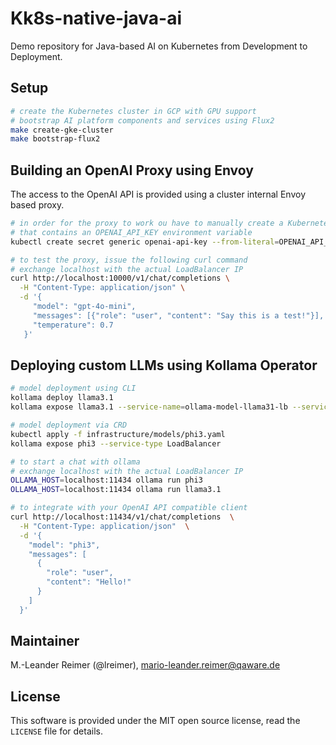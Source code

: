 # Kk8s-native-java-ai

Demo repository for Java-based AI on Kubernetes from Development to Deployment.

## Setup

```bash
# create the Kubernetes cluster in GCP with GPU support
# bootstrap AI platform components and services using Flux2
make create-gke-cluster
make bootstrap-flux2
```

## Building an OpenAI Proxy using Envoy

The access to the OpenAI API is provided using a cluster internal Envoy based proxy.

```bash
# in order for the proxy to work ou have to manually create a Kubernetes secret
# that contains an OPENAI_API_KEY environment variable
kubectl create secret generic openai-api-key --from-literal=OPENAI_API_KEY=$OPENAI_API_KEY

# to test the proxy, issue the following curl command
# exchange localhost with the actual LoadBalancer IP
curl http://localhost:10000/v1/chat/completions \
  -H "Content-Type: application/json" \
  -d '{
     "model": "gpt-4o-mini",
     "messages": [{"role": "user", "content": "Say this is a test!"}],
     "temperature": 0.7
   }'
```

## Deploying custom LLMs using Kollama Operator

```bash
# model deployment using CLI
kollama deploy llama3.1
kollama expose llama3.1 --service-name=ollama-model-llama31-lb --service-type=LoadBalancer

# model deployment via CRD
kubectl apply -f infrastructure/models/phi3.yaml
kollama expose phi3 --service-type LoadBalancer

# to start a chat with ollama
# exchange localhost with the actual LoadBalancer IP
OLLAMA_HOST=localhost:11434 ollama run phi3
OLLAMA_HOST=localhost:11434 ollama run llama3.1

# to integrate with your OpenAI API compatible client
curl http://localhost:11434/v1/chat/completions  \
  -H "Content-Type: application/json"  \
  -d '{
    "model": "phi3",
    "messages": [
      {
        "role": "user",
        "content": "Hello!"
      }
    ]
  }'
```

## Maintainer

M.-Leander Reimer (@lreimer), <mario-leander.reimer@qaware.de>

## License

This software is provided under the MIT open source license, read the `LICENSE`
file for details.
